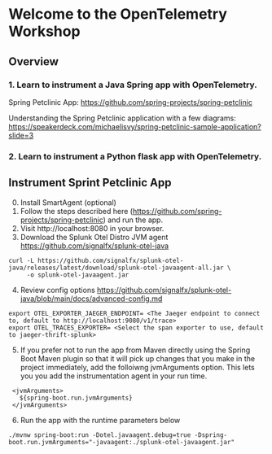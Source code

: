 # Welcome to the OpenTelemetry Workshop 

## Overview
### 1. Learn to instrument a Java Spring app with OpenTelemetry. 
Spring Petclinic App: https://github.com/spring-projects/spring-petclinic

Understanding the Spring Petclinic application with a few diagrams: 
https://speakerdeck.com/michaelisvy/spring-petclinic-sample-application?slide=3


### 2. Learn to instrument a Python flask app with OpenTelemetry. 




## Instrument Sprint Petclinic App 

0. Install SmartAgent (optional) 
1. Follow the steps described here (https://github.com/spring-projects/spring-petclinic) and run the app. 
2. Visit http://localhost:8080 in your browser.
3. Download the Splunk Otel Distro JVM agent https://github.com/signalfx/splunk-otel-java
```
curl -L https://github.com/signalfx/splunk-otel-java/releases/latest/download/splunk-otel-javaagent-all.jar \
     -o splunk-otel-javaagent.jar
```
4. Review config options https://github.com/signalfx/splunk-otel-java/blob/main/docs/advanced-config.md

```
export OTEL_EXPORTER_JAEGER_ENDPOINT= <The Jaeger endpoint to connect to, default to http://localhost:9080/v1/trace> 
export OTEL_TRACES_EXPORTER= <Select the span exporter to use, default to jaeger-thrift-splunk>

```

5. If you prefer not to run the app from Maven directly using the Spring Boot Maven plugin so that it will pick up changes that you make in the project immediately, add the folloiwng jvmArguments option. This lets you you add the instrumentation agent in your run time. 

```
 <jvmArguments>
   ${spring-boot.run.jvmArguments}
 </jvmArguments>
```

6. Run the app with the runtime parameters below

```
./mvnw spring-boot:run -Dotel.javaagent.debug=true -Dspring-boot.run.jvmArguments="-javaagent:./splunk-otel-javaagent.jar" 
```






